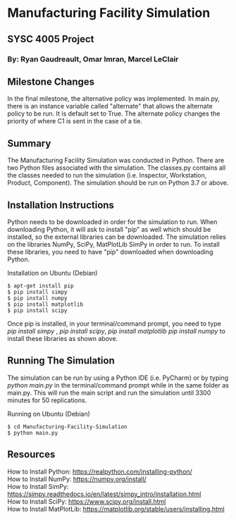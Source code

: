 # Manufacturing Facility Simulation
## SYSC 4005 Project
### By: Ryan Gaudreault, Omar Imran, Marcel LeClair
## Milestone Changes
In the final milestone, the alternative policy was implemented. In main.py, there is an instance variable called "alternate" 
that allows the alternate policy to be run. It is default set to True. The alternate policy changes 
the priority of where C1 is sent in the case of a tie.
## Summary 
The Manufacturing Facility Simulation was conducted in Python.
There are two Python files associated with the simulation. The 
classes.py contains all the classes needed to run the simulation 
(i.e. Inspector, Workstation, Product, Component). The simulation should be run 
on Python 3.7 or above. 

## Installation Instructions
Python needs to be downloaded in order for the simulation to run. 
When downloading Python, it will ask to install "pip"  as well which 
should be installed, so the external libraries can be downloaded.
The simulation relies on the libraries NumPy, SciPy, MatPlotLib SimPy in order to run. 
To install these libraries, you need to have "pip" downloaded when downloading 
Python. </br>

Installation on Ubuntu (Debian) 
```
$ apt-get install pip
$ pip install simpy
$ pip install numpy
$ pip install matplotlib 
$ pip install scipy
```

Once pip is installed, in your terminal/command prompt, you need to 
type *pip install simpy* , *pip install scipy*, *pip install matplotlib* 
*pip install numpy* to install these libraries as shown above. 

## Running The Simulation 
 The simulation can be run by using a Python IDE (i.e. PyCharm) or by typing
 *python main.py* in the terminal/command prompt while in the same folder as 
 main.py. This will run the main script and run the simulation until 3300 minutes for 50 replications. 
 
 Running on Ubuntu (Debian)
 ```
$ cd Manufacturing-Facility-Simulation
$ python main.py
```
 
## Resources 

How to Install Python: https://realpython.com/installing-python/ </br>
How to Install NumPy: https://numpy.org/install/ </br>
How to Install SimPy: https://simpy.readthedocs.io/en/latest/simpy_intro/installation.html </br>
How to Install SciPy: https://www.scipy.org/install.html </br>
How to Install MatPlotLib: https://matplotlib.org/stable/users/installing.html